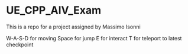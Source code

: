# UE_CPP_AIV_Exam
This is a repo for a project assigned by Massimo Isonni

W-A-S-D for moving
Space for jump
E for interact
T for teleport to latest checkpoint
